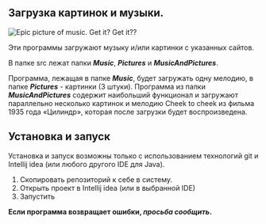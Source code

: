 ## Загрузка картинок и музыки.
![Epic picture of music. Get it? Get it??](https://user-images.githubusercontent.com/77570081/145388769-1b43182f-5a2b-48ce-8db8-bdf2dc40532d.jpg)


Эти программы загружают музыку и/или картинки с указанных сайтов. 

В папке src лежат папки _**Music**_, _**Pictures**_ и _**MusicAndPictures**_.

Программа, лежащая в папке _**Music**_, будет загружать одну мелодию, в папке _**Pictures**_ - картинки (3 штуки). Программа из папки _**MusicAndPictures**_ содержит наибольший функционал и загружают параллельно несколько картинок и мелодию Cheek to cheek из фильма 1935 года «Цилиндр», которая после загрузки будет воспроизведена. 

## Установка и запуск

Установка и запуск возможны только с использованием технологий git и Intellij idea (или любого другого IDE для Java).

1. Скопировать репозиторий к себе в систему.
2. Открыть проект в Intellij idea (или в выбранной IDE)
3. Запустить

**Если программа возвращает ошибки, _просьба сообщить_.** 



